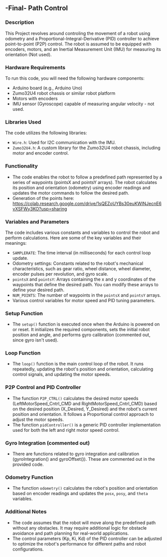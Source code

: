 ## -Final- Path Control

### Description
This Project revolves around controling the movement of a robot using odometry and a Proportional-Integral-Derivative (PID) controller to achieve point-to-point (P2P) control. The robot is assumed to be equipped with encoders, motors, and an Inertial Measurement Unit (IMU) for measuring its orientation (Not used).

### Hardware Requirements
To run this code, you will need the following hardware components:
- Arduino board (e.g., Arduino Uno)
- Zumo32U4 robot chassis or similar robot platform
- Motors with encoders
- IMU sensor (Gyroscope) capable of measuring angular velocity - not used.

### Libraries Used
The code utilizes the following libraries:
- `Wire.h`: Used for I2C communication with the IMU.
- `Zumo32U4.h`: A custom library for the Zumo32U4 robot chassis, including motor and encoder control.

### Functionality
- The code enables the robot to follow a predefined path represented by a series of waypoints (pointsX and pointsY arrays). The robot calculates its position and orientation (odometry) using encoder readings and updates the motor commands to follow the desired path.
- Generation of the points here: https://colab.research.google.com/drive/1sQEZoUYBs30euKWlNJecnE6vXSFWy3KO?usp=sharing

### Variables and Parameters
The code includes various constants and variables to control the robot and perform calculations. Here are some of the key variables and their meanings:

- `SAMPLERATE`: The time interval (in milliseconds) for each control loop update.
- Odometry settings: Constants related to the robot's mechanical characteristics, such as gear ratio, wheel distance, wheel diameter, encoder pulses per revolution, and gyro scale.
- `pointsX` and `pointsY`: Arrays containing the x and y coordinates of the waypoints that define the desired path. You can modify these arrays to define your desired path.
- `NUM_POINTS`: The number of waypoints in the `pointsX` and `pointsY` arrays.
- Various control variables for motor speed and PID tuning parameters.

### Setup Function
- The `setup()` function is executed once when the Arduino is powered on or reset. It initializes the required components, sets the initial robot position and angle, and performs gyro calibration (commented out, since gyro isn't used).

### Loop Function
- The `loop()` function is the main control loop of the robot. It runs repeatedly, updating the robot's position and orientation, calculating control signals, and updating the motor speeds.

### P2P Control and PID Controller
- The function `P2P_CTRL()` calculates the desired motor speeds (LeftMotorSpeed_Cntrl_CMD and RightMotorSpeed_Cntrl_CMD) based on the desired position (X_Desired, Y_Desired) and the robot's current position and orientation. It follows a Proportional control approach to adjust the motor speeds.
- The function `pidController()` is a generic PID controller implementation used for both the left and right motor speed control.

### Gyro Integration (commented out)
- There are functions related to gyro integration and calibration (gyroIntegration() and gyroOffset()). These are commented out in the provided code.

### Odometry Function
- The function `odometry()` calculates the robot's position and orientation based on encoder readings and updates the `posx`, `posy`, and `theta` variables.

### Additional Notes
- The code assumes that the robot will move along the predefined path without any obstacles. It may require additional logic for obstacle avoidance and path planning for real-world applications.
- The control parameters (Kp, Ki, Kd) of the PID controller can be adjusted to optimize the robot's performance for different paths and robot configurations.
